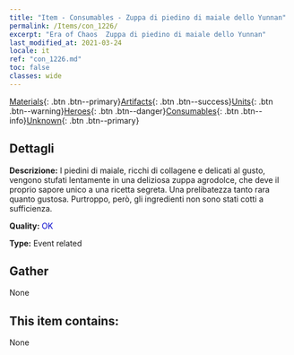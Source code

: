 ```yaml
---
title: "Item - Consumables - Zuppa di piedino di maiale dello Yunnan"
permalink: /Items/con_1226/
excerpt: "Era of Chaos  Zuppa di piedino di maiale dello Yunnan"
last_modified_at: 2021-03-24
locale: it
ref: "con_1226.md"
toc: false
classes: wide
---
```

 [Materials](/it/Items/){: .btn .btn--primary}[Artifacts](/it/Items/Artifacts/){: .btn .btn--success}[Units](/it/Items/Units/){: .btn .btn--warning}[Heroes](/it/Items/Heroes/){: .btn .btn--danger}[Consumables](/it/Items/Consumables/){: .btn .btn--info}[Unknown](/it/Items/Unknown/){: .btn .btn--primary}

## Dettagli
 **Descrizione:** I piedini di maiale, ricchi di collagene e delicati al gusto, vengono stufati lentamente in una deliziosa zuppa agrodolce, che deve il proprio sapore unico a una ricetta segreta. Una prelibatezza tanto rara quanto gustosa. Purtroppo, però, gli ingredienti non sono stati cotti a sufficienza.

 **Quality:** <span style="color: #0000CD">OK</span>

 **Type:** Event related

## Gather

  None

## This item contains:

  None

